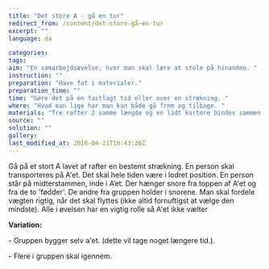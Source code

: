 ```yaml
---
title: "Det store A - gå en tur"
redirect_from: /content/det-store-gå-en-tur
excerpt: ""
language: da

categories: 
tags: 
aim: "En samarbejdsøvelse, hvor man skal lære at stole på hinanden. "
instruction: ""
preparation: "Have fat i materialer."
preparation_time: ""
time: "Gøre det på en fastlagt tid eller over en strækning. "
where: "Hvad man lige har man kan både gå frem og tilbage. "
materials: "Tre rafter 2 samme længde og en lidt kortere bindes sammen til at a (solidt). Der bindes 4-6 lange snore på a´et. To i øverste besnøring så den ikke vælter forlæns eller baglæns og to i siderne. Man kan sætte to mere på for at gøre det mere stabilt, kan variere efter deltagere. For enden af de lange snore bindes en pind på 20-30cm. Så man har noget at holde fast i."
source: ""
solution: ""
gallery:
last_modified_at: 2010-04-21T16:43:26Z
---
```

Gå på et stort A lavet af rafter en bestemt strækning. En person skal transporteres på A'et. Det skal hele tiden være i lodret position. En person står på midterstammen, inde i A’et. Der hænger snore fra toppen af A'et og fra de to 'fødder'. De andre fra gruppen holder i snorene. Man skal fordele vægten rigtig, når det skal flyttes (ikke altid fornuftigst at vælge den mindste). Alle i øvelsen har en vigtig rolle så A'et ikke vælter

**Variation:**

\- Gruppen bygger selv a'et. (dette vil tage noget længere tid.).

\- Flere i gruppen skal igennem.
